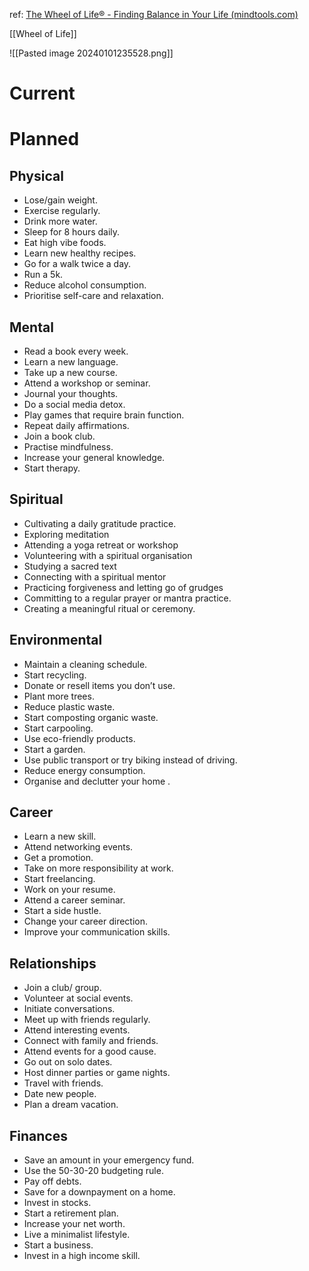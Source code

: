 
ref: [The Wheel of Life® - Finding Balance in Your Life (mindtools.com)](https://www.mindtools.com/ak6jd6w/the-wheel-of-life)

[[Wheel of Life]]

![[Pasted image 20240101235528.png]]


# Current 





# Planned



## Physical

- Lose/gain weight.
- Exercise regularly.
- Drink more water.
- Sleep for 8 hours daily.
- Eat high vibe foods.
- Learn new healthy recipes.
- Go for a walk twice a day.
- Run a 5k.
- Reduce alcohol consumption.
- Prioritise self-care and relaxation.
## Mental

- Read a book every week.
- Learn a new language.
- Take up a new course.
- Attend a workshop or seminar.
- Journal your thoughts.
- Do a social media detox.
- Play games that require brain function.
- Repeat daily affirmations.
- Join a book club.
- Practise mindfulness.
- Increase your general knowledge.
- Start therapy.

## Spiritual

- Cultivating a daily gratitude practice.
- Exploring meditation
- Attending a yoga retreat or workshop
- Volunteering with a spiritual organisation
- Studying a sacred text
- Connecting with a spiritual mentor
- Practicing forgiveness and letting go of grudges
- Committing to a regular prayer or mantra practice.
- Creating a meaningful ritual or ceremony.

## Environmental
- Maintain a cleaning schedule.
- Start recycling.
- Donate or resell items you don’t use.
- Plant more trees.
- Reduce plastic waste.
- Start composting organic waste.
- Start carpooling.
- Use eco-friendly products.
- Start a garden.
- Use public transport or try biking instead of driving.
- Reduce energy consumption.
- Organise and declutter your home .


## Career
- Learn a new skill.
- Attend networking events.
- Get a promotion.
- Take on more responsibility at work.
- Start freelancing.
- Work on your resume.
- Attend a career seminar.
- Start a side hustle.
- Change your career direction.
- Improve your communication skills.

## Relationships
- Join a club/ group.
- Volunteer at social events.
- Initiate conversations.
- Meet up with friends regularly.
- Attend interesting events.
- Connect with family and friends.
- Attend events for a good cause.
- Go out on solo dates.
- Host dinner parties or game nights.
- Travel with friends.
- Date new people.
- Plan a dream vacation.

## Finances
- Save an amount in your emergency fund.
- Use the 50-30-20 budgeting rule.
- Pay off debts.
- Save for a downpayment on a home.
- Invest in stocks.
- Start a retirement plan.
- Increase your net worth.
- Live a minimalist lifestyle.
- Start a business.
- Invest in a high income skill.
